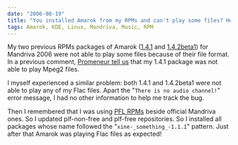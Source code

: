 ```yaml
---
date: "2006-08-19"
title: "You installed Amarok from my RPMs and can't play some files? Here is the fix..."
tags: Amarok, KDE, Linux, Mandriva, Music, RPM
---
```


My two previous RPMs packages of Amarok ([1.4.1](https://kevin.deldycke.com/2006/07/amarok-141-for-mandriva-2006/) and [1.4.2beta1](https://kevin.deldycke.com/2006/08/amarok-142-beta1-for-mandriva-2006/)) for Mandriva 2006 were not able to play some files because of their file format. In a previous comment, [Promeneur tell us](https://kevin.deldycke.com/2006/07/amarok-141-for-mandriva-2006/#comment-45) that my 1.4.1 package was not able to play Mpeg2 files.

I myself experienced a similar problem: both 1.4.1 and 1.4.2beta1 were not able to play any of my Flac files. Apart the "`There is no audio channel!`" error message, I had no other information to help me track the bug.

Then I remembered that I was using [PFL RPMs](https://plf.zarb.org/about.php) beside official Mandriva ones. So I updated plf-non-free and plf-free repositories. So I installed all packages whose name followed the "`xine-_something_-1.1.1`" pattern. Just after that Amarok was playing Flac files as expected!
